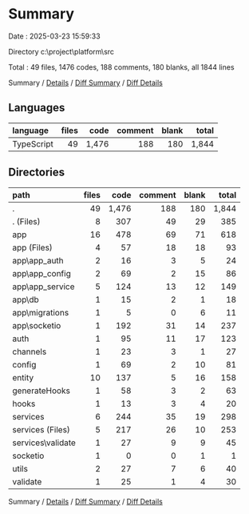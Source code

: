 # Summary

Date : 2025-03-23 15:59:33

Directory c:\\project\\platform\\src

Total : 49 files,  1476 codes, 188 comments, 180 blanks, all 1844 lines

Summary / [Details](details.md) / [Diff Summary](diff.md) / [Diff Details](diff-details.md)

## Languages
| language | files | code | comment | blank | total |
| :--- | ---: | ---: | ---: | ---: | ---: |
| TypeScript | 49 | 1,476 | 188 | 180 | 1,844 |

## Directories
| path | files | code | comment | blank | total |
| :--- | ---: | ---: | ---: | ---: | ---: |
| . | 49 | 1,476 | 188 | 180 | 1,844 |
| . (Files) | 8 | 307 | 49 | 29 | 385 |
| app | 16 | 478 | 69 | 71 | 618 |
| app (Files) | 4 | 57 | 18 | 18 | 93 |
| app\\app_auth | 2 | 16 | 3 | 5 | 24 |
| app\\app_config | 2 | 69 | 2 | 15 | 86 |
| app\\app_service | 5 | 124 | 13 | 12 | 149 |
| app\\db | 1 | 15 | 2 | 1 | 18 |
| app\\migrations | 1 | 5 | 0 | 6 | 11 |
| app\\socketio | 1 | 192 | 31 | 14 | 237 |
| auth | 1 | 95 | 11 | 17 | 123 |
| channels | 1 | 23 | 3 | 1 | 27 |
| config | 1 | 69 | 2 | 10 | 81 |
| entity | 10 | 137 | 5 | 16 | 158 |
| generateHooks | 1 | 58 | 3 | 2 | 63 |
| hooks | 1 | 13 | 3 | 4 | 20 |
| services | 6 | 244 | 35 | 19 | 298 |
| services (Files) | 5 | 217 | 26 | 10 | 253 |
| services\\validate | 1 | 27 | 9 | 9 | 45 |
| socketio | 1 | 0 | 0 | 1 | 1 |
| utils | 2 | 27 | 7 | 6 | 40 |
| validate | 1 | 25 | 1 | 4 | 30 |

Summary / [Details](details.md) / [Diff Summary](diff.md) / [Diff Details](diff-details.md)